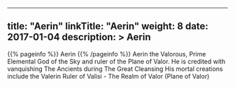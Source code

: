 
---
title: "Aerin"
linkTitle: "Aerin"
weight: 8
date: 2017-01-04
description: >
 Aerin
---

{{% pageinfo %}}
Aerin
{{% /pageinfo %}}
Aerin the Valorous, Prime Elemental God of the Sky and ruler of the Plane of Valor. He is credited with vanquishing The Ancients during The Great Cleansing  His mortal creations include the Valerin  Ruler of Valisi - The Realm of Valor (Plane of Valor)
